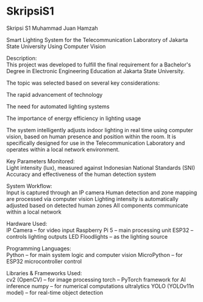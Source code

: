 # SkripsiS1
Skripsi S1 Muhammad Juan Hamzah

Smart Lighting System for the Telecommunication Laboratory of Jakarta State University Using Computer Vision

Description:  
This project was developed to fulfill the final requirement for a Bachelor's Degree in Electronic Engineering Education at Jakarta State University.

The topic was selected based on several key considerations:

The rapid advancement of technology

The need for automated lighting systems

The importance of energy efficiency in lighting usage

The system intelligently adjusts indoor lighting in real time using computer vision, based on human presence and position within the room. It is specifically designed for use in the Telecommunication Laboratory and operates within a local network environment.

Key Parameters Monitored:  
Light intensity (lux), measured against Indonesian National Standards (SNI)
Accuracy and effectiveness of the human detection system

System Workflow:  
Input is captured through an IP camera
Human detection and zone mapping are processed via computer vision
Lighting intensity is automatically adjusted based on detected human zones
All components communicate within a local network

Hardware Used:  
IP Camera – for video input
Raspberry Pi 5 – main processing unit
ESP32 – controls lighting outputs
LED Floodlights – as the lighting source

Programming Languages:  
Python – for main system logic and computer vision
MicroPython – for ESP32 microcontroller control

Libraries & Frameworks Used:  
cv2 (OpenCV) – for image processing
torch – PyTorch framework for AI inference
numpy – for numerical computations
ultralytics YOLO (YOLOv11n model) – for real-time object detection
